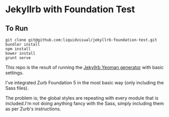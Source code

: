 Jekyllrb with Foundation Test
=============================

## To Run

    git clone git@github.com:liquidvisual/jekyllrb-foundation-test.git
    bundler install
    npm install
    bower install
    grunt serve

This repo is the result of running the [Jekyllrb Yeoman generator](https://github.com/robwierzbowski/generator-jekyllrb) with basic settings.

I've integrated Zurb Foundation 5 in the most basic way (only including the Sass files).

The problem is; the global styles are repeating with every module that is included.I'm not doing anything fancy with the Sass, simply including them as per Zurb's instructions.